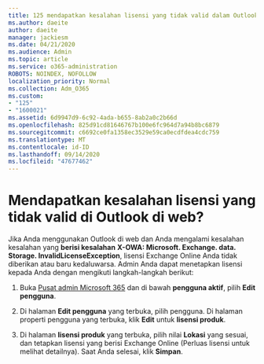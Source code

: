 ```yaml
---
title: 125 mendapatkan kesalahan lisensi yang tidak valid dalam Outlook di web?
ms.author: daeite
author: daeite
manager: jackiesm
ms.date: 04/21/2020
ms.audience: Admin
ms.topic: article
ms.service: o365-administration
ROBOTS: NOINDEX, NOFOLLOW
localization_priority: Normal
ms.collection: Adm_O365
ms.custom:
- "125"
- "1600021"
ms.assetid: 6d9947d9-6c92-4ada-b655-8ab2a0c2b66d
ms.openlocfilehash: 825d91cd81646767b100e6fc964d7a94b8bc6879
ms.sourcegitcommit: c6692ce0fa1358ec3529e59ca0ecdfdea4cdc759
ms.translationtype: MT
ms.contentlocale: id-ID
ms.lasthandoff: 09/14/2020
ms.locfileid: "47677462"
---
```

# <a name="getting-an-invalid-license-error-in-outlook-on-the-web"></a>Mendapatkan kesalahan lisensi yang tidak valid di Outlook di web?

Jika Anda menggunakan Outlook di web dan Anda mengalami kesalahan kesalahan yang **berisi kesalahan** **X-OWA: Microsoft. Exchange. data. Storage. InvalidLicenseException**, lisensi Exchange Online Anda tidak diberikan atau baru kedaluwarsa. Admin Anda dapat menetapkan lisensi kepada Anda dengan mengikuti langkah-langkah berikut:
  
1. Buka [Pusat admin Microsoft 365](https://portal.office.com/adminportal/home#/homepage) dan di bawah **pengguna aktif**, pilih **Edit pengguna**.

2. Di halaman **Edit pengguna** yang terbuka, pilih pengguna. Di halaman properti pengguna yang terbuka, klik **Edit** untuk **lisensi produk**.

3. Di halaman **lisensi produk** yang terbuka, pilih nilai **Lokasi** yang sesuai, dan tetapkan lisensi yang berisi Exchange Online (Perluas lisensi untuk melihat detailnya). Saat Anda selesai, klik **Simpan**.
